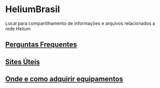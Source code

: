 # HeliumBrasil
Local para compartilhamento de informações e arquivos relacionados a rede Helium

## [Perguntas Frequentes](https://github.com/andreviegas/HeliumBrasil/blob/main/faq.md)

## [Sites Úteis](https://github.com/andreviegas/HeliumBrasil/blob/main/sites-uteis.md)

## [Onde e como adquirir equipamentos](https://github.com/andreviegas/HeliumBrasil/blob/main/adquirir-equipamentos.md)
